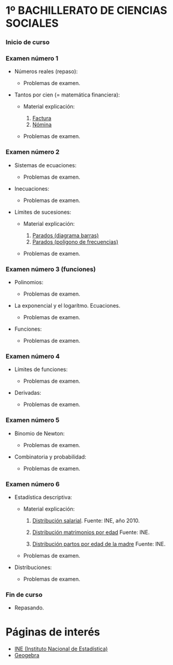 # 1º BACHILLERATO DE CIENCIAS SOCIALES

### Inicio de curso

### Examen número 1
* Números reales (repaso):
  + Problemas de examen.

* Tantos por cien (= matemática financiera):
  + Material explicación: 
    1. [Factura](factura.jpg) 
    2. [Nómina](nomina.jpg)

  + Problemas de examen.

### Examen número 2
* Sistemas de ecuaciones:
  + Problemas de examen.

* Inecuaciones:
  + Problemas de examen.

* Límites de sucesiones:
  + Material explicación:
    1. [Parados (diagrama barras)](parados_barras.png)
    2. [Parados (polígono de frecuencias)](parados_poligono.png)

  + Problemas de examen.

### Examen número 3 (funciones)

* Polinomios:
  + Problemas de examen.

* La exponencial y el logarítmo. Ecuaciones.
  + Problemas de examen.

* Funciones:
  + Problemas de examen.


### Examen número 4
* Límites de funciones:
  + Problemas de examen.

* Derivadas:
  + Problemas de examen.


### Examen número 5
* Binomio de Newton:
  + Problemas de examen.

* Combinatoria y probabilidad:
  + Problemas de examen.


### Examen número 6
* Estadística descriptiva:
  + Material explicación:
    1. [Distribución salarial](distribucion_salarial.png).
       Fuente: INE, año 2010.

    2. [Distribución matrimonios por edad](distribucion_edad_matrimonios.png)
       Fuente: INE.

    3. [Distribución partos por edad de la madre](distribucion_edad_partos.png)
       Fuente: INE.

  + Problemas de examen.

* Distribuciones:
  + Problemas de examen.


### Fin de curso
* Repasando.


# Páginas de interés

* [INE (Instituto Nacional de Estadística)](https://www.ine.es)
* [Geogebra](https://www.geogebra.org/classic)

